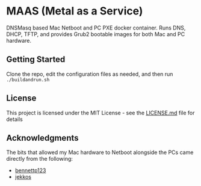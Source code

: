 # MAAS (Metal as a Service)

DNSMasq based Mac Netboot and PC PXE docker container.  Runs DNS, DHCP, TFTP, and provides Grub2 bootable images for both Mac and PC hardware.

## Getting Started

Clone the repo, edit the configuration files as needed, and then run ```./buildandrun.sh```

## License

This project is licensed under the MIT License - see the [LICENSE.md](LICENSE.md) file for details

## Acknowledgments

The bits that allowed my Mac hardware to Netboot alongside the PCs came directly from the following:

* [bennettp123](https://bennettp123.com/2012/05/05/booting-imac-12,1-from-isc-dhcp)
* [jekkos](https://github.com/jekkos/netboot-osx/blob/master/dnsmasq.conf)
